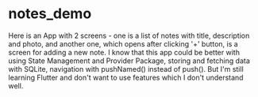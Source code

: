 # notes_demo

  Here is an App with 2 screens - one is a list of notes with title, description and photo, and another one, which opens after clicking '+' button, is a screen for adding a new note.
  I know that this app could be better with using State Management and Provider Package, storing and fetching data with SQLite, navigation with pushNamed() instead of push(). But I'm still learning Flutter and don't want to use features which I don't understand well. 
